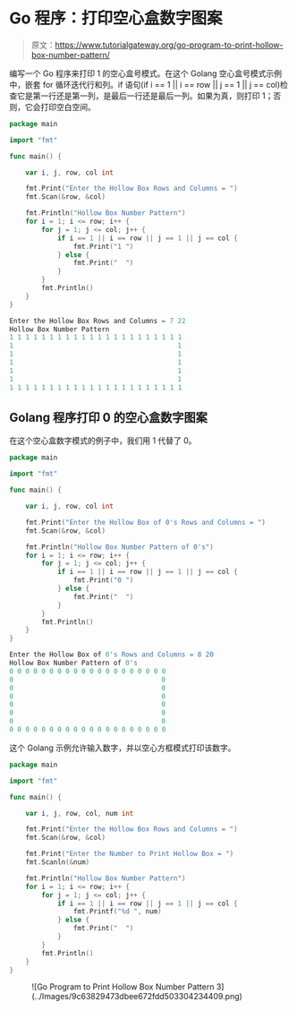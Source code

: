 # Go 程序：打印空心盒数字图案

> 原文：<https://www.tutorialgateway.org/go-program-to-print-hollow-box-number-pattern/>

编写一个 Go 程序来打印 1 的空心盒号模式。在这个 Golang 空心盒号模式示例中，嵌套 for 循环迭代行和列。if 语句(if i == 1 || i == row || j == 1 || j == col)检查它是第一行还是第一列，是最后一行还是最后一列。如果为真，则打印 1；否则，它会打印空白空间。

```go
package main

import "fmt"

func main() {

    var i, j, row, col int

    fmt.Print("Enter the Hollow Box Rows and Columns = ")
    fmt.Scan(&row, &col)

    fmt.Println("Hollow Box Number Pattern")
    for i = 1; i <= row; i++ {
        for j = 1; j <= col; j++ {
            if i == 1 || i == row || j == 1 || j == col {
                fmt.Print("1 ")
            } else {
                fmt.Print("  ")
            }
        }
        fmt.Println()
    }
}
```

```go
Enter the Hollow Box Rows and Columns = 7 22
Hollow Box Number Pattern
1 1 1 1 1 1 1 1 1 1 1 1 1 1 1 1 1 1 1 1 1 1 
1                                         1
1                                         1 
1                                         1 
1                                         1 
1                                         1 
1 1 1 1 1 1 1 1 1 1 1 1 1 1 1 1 1 1 1 1 1 1 
```

## Golang 程序打印 0 的空心盒数字图案

在这个空心盒数字模式的例子中，我们用 1 代替了 0。

```go
package main

import "fmt"

func main() {

    var i, j, row, col int

    fmt.Print("Enter the Hollow Box of 0's Rows and Columns = ")
    fmt.Scan(&row, &col)

    fmt.Println("Hollow Box Number Pattern of 0's")
    for i = 1; i <= row; i++ {
        for j = 1; j <= col; j++ {
            if i == 1 || i == row || j == 1 || j == col {
                fmt.Print("0 ")
            } else {
                fmt.Print("  ")
            }
        }
        fmt.Println()
    }
}
```

```go
Enter the Hollow Box of 0's Rows and Columns = 8 20
Hollow Box Number Pattern of 0's
0 0 0 0 0 0 0 0 0 0 0 0 0 0 0 0 0 0 0 0 
0                                     0 
0                                     0 
0                                     0 
0                                     0 
0                                     0 
0                                     0 
0 0 0 0 0 0 0 0 0 0 0 0 0 0 0 0 0 0 0 0 
```

这个 Golang 示例允许输入数字，并以空心方框模式打印该数字。

```go
package main

import "fmt"

func main() {

    var i, j, row, col, num int

    fmt.Print("Enter the Hollow Box Rows and Columns = ")
    fmt.Scan(&row, &col)

    fmt.Print("Enter the Number to Print Hollow Box = ")
    fmt.Scanln(&num)

    fmt.Println("Hollow Box Number Pattern")
    for i = 1; i <= row; i++ {
        for j = 1; j <= col; j++ {
            if i == 1 || i == row || j == 1 || j == col {
                fmt.Printf("%d ", num)
            } else {
                fmt.Print("  ")
            }
        }
        fmt.Println()
    }
}
```

<figure class="wp-block-image size-large">![Go Program to Print Hollow Box Number Pattern 3](../Images/9c63829473dbee672fdd503304234409.png)</figure>